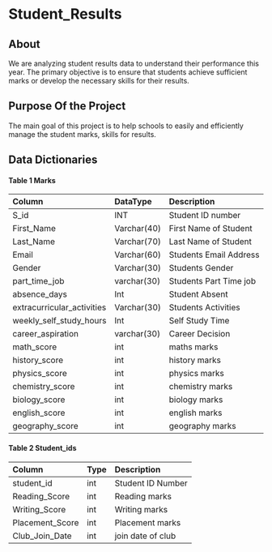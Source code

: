 # Student_Results


## About
We are analyzing student results data to understand their performance this year. The primary objective is to ensure that students achieve sufficient marks or develop the necessary skills for their results.


## Purpose Of the Project
The main goal of this project is to help schools to easily and efficiently manage the student marks, skills for results. 


## Data Dictionaries

#### Table 1 Marks

| Column | DataType     | Description                |
| :-------- | :------- | :------------------------- |
| S_id | INT| Student ID number |
|First_Name |Varchar(40)|First Name of Student|    
|Last_Name   |Varchar(70)|Last Name of Student|
|Email |Varchar(60)|Students Email Address|
|Gender | Varchar(30)|Students Gender|
|part_time_job|varchar(30)|Students Part Time job|
|absence_days | Int|Student Absent|
|extracurricular_activities|Varchar(30)|Students Activities|
|weekly_self_study_hours|Int|Self Study Time|
|career_aspiration|varchar(30)|Career Decision|
|math_score|int|maths marks|
|history_score|int|history marks|
|physics_score|int|physics marks|
|chemistry_score|int|chemistry marks|
|biology_score|int|biology marks|
|english_score|int|english marks|
|geography_score|int|geography marks|



#### Table 2 Student_ids


| Column | Type     | Description                       |
| :-------- | :------- | :-------------------------------- | 
|student_id|int | Student ID Number
|Reading_Score|int|Reading marks
|Writing_Score|int|Writing marks
|Placement_Score|int|Placement marks
|Club_Join_Date|int|join date of club


